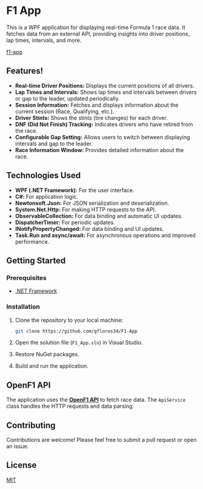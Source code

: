 # F1 App

This is a WPF application for displaying real-time Formula 1 race data. It fetches data from an external API, providing insights into driver positions, lap times, intervals, and more.

[f1-app](https://github.com/user-attachments/assets/9f63c981-bb4d-48af-bc9d-bb9e6f529a2f)

## Features!

-   **Real-time Driver Positions:** Displays the current positions of all drivers.
-   **Lap Times and Intervals:** Shows lap times and intervals between drivers or gap to the leader, updated periodically.
-   **Session Information:** Fetches and displays information about the current session (Race, Qualifying, etc.).
-   **Driver Stints:** Shows the stints (tire changes) for each driver.
-   **DNF (Did Not Finish) Tracking:** Indicates drivers who have retired from the race.
-   **Configurable Gap Setting:** Allows users to switch between displaying intervals and gap to the leader.
-   **Race Information Window:** Provides detailed information about the race.

## Technologies Used

-   **WPF (.NET Framework):** For the user interface.
-   **C#:** For application logic.
-   **Newtonsoft.Json:** For JSON serialization and deserialization.
-   **System.Net.Http:** For making HTTP requests to the API.
-   **ObservableCollection:** For data binding and automatic UI updates.
-   **DispatcherTimer:** For periodic updates.
-   **INotifyPropertyChanged:** For data binding and UI updates.
-   **Task.Run and async/await:** For asynchronous operations and improved performance.

## Getting Started

### Prerequisites

-   [.NET Framework](https://dotnet.microsoft.com/download/dotnet-framework)

### Installation

1.  Clone the repository to your local machine:

    ```bash
    git clone https://github.com/gflores34/F1-App
    ```

2.  Open the solution file (`F1_App.sln`) in Visual Studio.
3.  Restore NuGet packages.
4.  Build and run the application.

## OpenF1 API

The application uses the **[OpenF1 API](https://openf1.org/)** to fetch race data. The `ApiService` class handles the HTTP requests and data parsing.

## Contributing

Contributions are welcome! Please feel free to submit a pull request or open an issue.

## License

[MIT](LICENSE)
